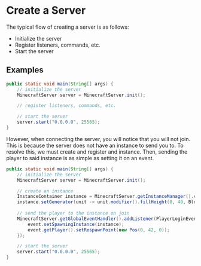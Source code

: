 # Create a Server

The typical flow of creating a server is as follows:
* Initialize the server
* Register listeners, commands, etc.
* Start the server

## Examples

```java
public static void main(String[] args) {
    // initialize the server
    MinecraftServer server = MinecraftServer.init();

    // register listeners, commands, etc.

    // start the server
    server.start("0.0.0.0", 25565);
}
```
However, when connecting the server, you will notice that you will not join. This is because the server does not have an instance to send you to. To resolve this, we must create and register and instance. Then, sending the player to said instance is as simple as setting it on an event.
```java
public static void main(String[] args) {
    // initialize the server
    MinecraftServer server = MinecraftServer.init();

    // create an instance
    InstanceContainer instance = MinecraftServer.getInstanceManager().createInstanceContainer();
    instance.setGenerator(unit -> unit.modifier().fillHeight(0, 40, Block.GRASS_BLOCK));
    
    // send the player to the instance on join
    MinecraftServer.getGlobalEventHandler().addListener(PlayerLoginEvent.class, event -> {
        event.setSpawningInstance(instance);
        event.getPlayer().setRespawnPoint(new Pos(0, 42, 0));
    });

    // start the server
    server.start("0.0.0.0", 25565);
}
```  